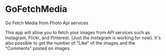 # GoFetchMedia
Go Fetch Media from Photo Api services 

This app will allow you to fetch your images from API services such as Instagram, Flickr, and Pinterest. 
(Just the Instagram is working for now).
It's also possible to get the number of "Like" of the images and  the "Comments" posted on images. 
